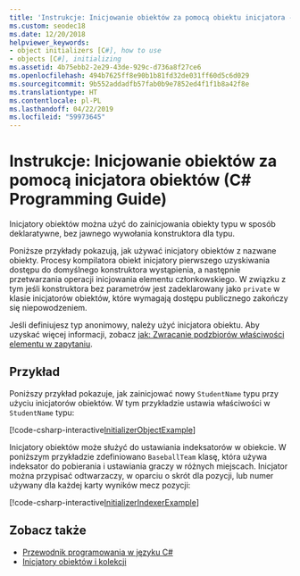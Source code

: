 ```yaml
---
title: 'Instrukcje: Inicjowanie obiektów za pomocą obiektu inicjatora - C# przewodnik programowania'
ms.custom: seodec18
ms.date: 12/20/2018
helpviewer_keywords:
- object initializers [C#], how to use
- objects [C#], initializing
ms.assetid: 4b75ebb2-2e29-43de-929c-d736a8f27ce6
ms.openlocfilehash: 494b7625ff8e90b1b81fd32de031ff60d5c6d029
ms.sourcegitcommit: 9b552addadfb57fab0b9e7852ed4f1f1b8a42f8e
ms.translationtype: HT
ms.contentlocale: pl-PL
ms.lasthandoff: 04/22/2019
ms.locfileid: "59973645"
---
```

# <a name="how-to-initialize-objects-by-using-an-object-initializer-c-programming-guide"></a>Instrukcje: Inicjowanie obiektów za pomocą inicjatora obiektów (C# Programming Guide)

Inicjatory obiektów można użyć do zainicjowania obiekty typu w sposób deklaratywne, bez jawnego wywołania konstruktora dla typu.  
  
Poniższe przykłady pokazują, jak używać inicjatory obiektów z nazwane obiekty. Procesy kompilatora obiekt inicjatory pierwszego uzyskiwania dostępu do domyślnego konstruktora wystąpienia, a następnie przetwarzania operacji inicjowania elementu członkowskiego. W związku z tym jeśli konstruktora bez parametrów jest zadeklarowany jako `private` w klasie inicjatorów obiektów, które wymagają dostępu publicznego zakończy się niepowodzeniem.
  
Jeśli definiujesz typ anonimowy, należy użyć inicjatora obiektu. Aby uzyskać więcej informacji, zobacz [jak: Zwracanie podzbiorów właściwości elementu w zapytaniu](how-to-return-subsets-of-element-properties-in-a-query.md).  
  
## <a name="example"></a>Przykład  

Poniższy przykład pokazuje, jak zainicjować nowy `StudentName` typu przy użyciu inicjatorów obiektów. W tym przykładzie ustawia właściwości w `StudentName` typu:
  
[!code-csharp-interactive[InitializerObjectExample](../../../../samples/snippets/csharp/programming-guide/classes-and-structs/object-collection-initializers/HowToObjectInitializers.cs#HowToObjectInitializers)]  

Inicjatory obiektów może służyć do ustawiania indeksatorów w obiekcie. W poniższym przykładzie zdefiniowano `BaseballTeam` klasę, która używa indeksator do pobierania i ustawiania graczy w różnych miejscach. Inicjator można przypisać odtwarzaczy, w oparciu o skrót dla pozycji, lub numer używany dla każdej karty wyników mecz pozycji:

[!code-csharp-interactive[InitializerIndexerExample](../../../../samples/snippets/csharp/programming-guide/classes-and-structs/object-collection-initializers/HowToIndexInitializer.cs#HowToIndexInitializer)]  

## <a name="see-also"></a>Zobacz także

- [Przewodnik programowania w języku C#](../index.md)
- [Inicjatory obiektów i kolekcji](object-and-collection-initializers.md)
